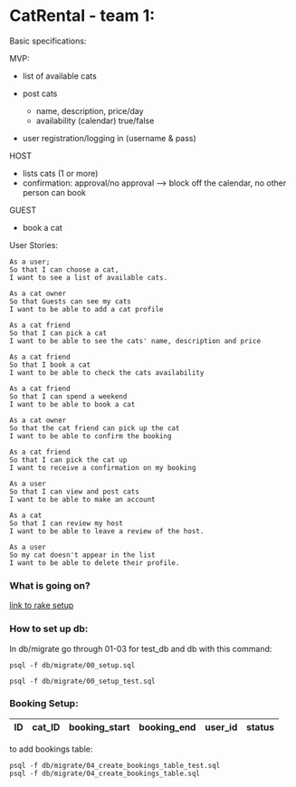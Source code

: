 # CatRental - team 1:


Basic specifications:


MVP:
- list of available cats
- post cats
  - name, description, price/day
  - availability (calendar) true/false

- user registration/logging in (username & pass)

HOST
  - lists cats (1 or more)
  - confirmation: approval/no approval --> block off the calendar, no other person can book

GUEST
  - book a cat

User Stories:

```
As a user;
So that I can choose a cat,
I want to see a list of available cats.
```
```
As a cat owner
So that Guests can see my cats
I want to be able to add a cat profile
```
```
As a cat friend
So that I can pick a cat
I want to be able to see the cats' name, description and price
```
```
As a cat friend
So that I book a cat
I want to be able to check the cats availability
```
```
As a cat friend
So that I can spend a weekend
I want to be able to book a cat
```
```
As a cat owner
So that the cat friend can pick up the cat
I want to be able to confirm the booking
```
```
As a cat friend
So that I can pick the cat up
I want to receive a confirmation on my booking
```
```
As a user
So that I can view and post cats
I want to be able to make an account
```
```
As a cat
So that I can review my host
I want to be able to leave a review of the host.
```

```
As a user
So my cat doesn't appear in the list
I want to be able to delete their profile.
```

### What is going on?
[link to rake setup](https://github.com/sinatra/sinatra-recipes/blob/master/databases/postgresql-activerecord.md)



### How to set up db:
In db/migrate go through 01-03 for test_db and db with this command:
```
psql -f db/migrate/00_setup.sql
```
```
psql -f db/migrate/00_setup_test.sql
```



### Booking Setup:

| ID | cat_ID | booking_start | booking_end | user_id   | status |
|:----:|:----:|:----:|:----:|:----:|:----:|

to add bookings table:
```
psql -f db/migrate/04_create_bookings_table_test.sql
psql -f db/migrate/04_create_bookings_table.sql
```
